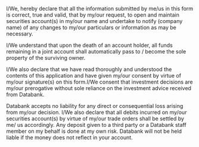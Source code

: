 I/We, hereby declare that all the information submitted by me/us in this form is
correct, true and valid, that by my/our request, to open and maintain securities
account(s) in my/our name and undertake to notify (company name) of any changes
to my/our particulars or information as may be necessary.

I/We understand that upon the death of an account holder, all funds remaining in
a joint account shall automatically pass to / become the sole property of the
surviving owner.

I/We also declare that we have read thoroughly and understood the contents of this
application and have given my/our consent by virtue of my/our signature(s) on this
form.I/We consent that investment decisions are my/our prerogative without sole
reliance on the investment advice received from Databank.

Databank accepts no liability for any direct or consequential loss arising from
my/our decision. I/We also declare that all debits incurred on my/our securities
account(s) by virtue of my/our trade orders shall be settled by me/ us accordingly.
Any deposit given to a third party or a Databank staff member on my behalf is done
at my own risk. Databank will not be held liable if the money does not reflect in
your account.
